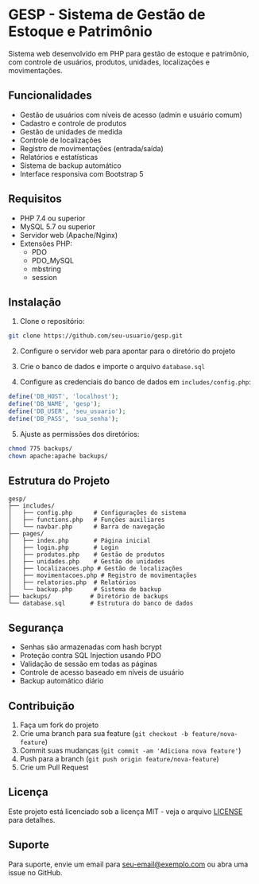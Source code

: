 # GESP - Sistema de Gestão de Estoque e Patrimônio

Sistema web desenvolvido em PHP para gestão de estoque e patrimônio, com controle de usuários, produtos, unidades, localizações e movimentações.

## Funcionalidades

- Gestão de usuários com níveis de acesso (admin e usuário comum)
- Cadastro e controle de produtos
- Gestão de unidades de medida
- Controle de localizações
- Registro de movimentações (entrada/saída)
- Relatórios e estatísticas
- Sistema de backup automático
- Interface responsiva com Bootstrap 5

## Requisitos

- PHP 7.4 ou superior
- MySQL 5.7 ou superior
- Servidor web (Apache/Nginx)
- Extensões PHP:
  - PDO
  - PDO_MySQL
  - mbstring
  - session

## Instalação

1. Clone o repositório:
```bash
git clone https://github.com/seu-usuario/gesp.git
```

2. Configure o servidor web para apontar para o diretório do projeto

3. Crie o banco de dados e importe o arquivo `database.sql`

4. Configure as credenciais do banco de dados em `includes/config.php`:
```php
define('DB_HOST', 'localhost');
define('DB_NAME', 'gesp');
define('DB_USER', 'seu_usuario');
define('DB_PASS', 'sua_senha');
```

5. Ajuste as permissões dos diretórios:
```bash
chmod 775 backups/
chown apache:apache backups/
```

## Estrutura do Projeto

```
gesp/
├── includes/
│   ├── config.php      # Configurações do sistema
│   ├── functions.php   # Funções auxiliares
│   └── navbar.php      # Barra de navegação
├── pages/
│   ├── index.php       # Página inicial
│   ├── login.php       # Login
│   ├── produtos.php    # Gestão de produtos
│   ├── unidades.php    # Gestão de unidades
│   ├── localizacoes.php # Gestão de localizações
│   ├── movimentacoes.php # Registro de movimentações
│   ├── relatorios.php  # Relatórios
│   └── backup.php      # Sistema de backup
├── backups/           # Diretório de backups
└── database.sql       # Estrutura do banco de dados
```

## Segurança

- Senhas são armazenadas com hash bcrypt
- Proteção contra SQL Injection usando PDO
- Validação de sessão em todas as páginas
- Controle de acesso baseado em níveis de usuário
- Backup automático diário

## Contribuição

1. Faça um fork do projeto
2. Crie uma branch para sua feature (`git checkout -b feature/nova-feature`)
3. Commit suas mudanças (`git commit -am 'Adiciona nova feature'`)
4. Push para a branch (`git push origin feature/nova-feature`)
5. Crie um Pull Request

## Licença

Este projeto está licenciado sob a licença MIT - veja o arquivo [LICENSE](LICENSE) para detalhes.

## Suporte

Para suporte, envie um email para seu-email@exemplo.com ou abra uma issue no GitHub. 